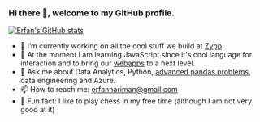 ### Hi there 👋, welcome to my GitHub profile.

[![Erfan's GitHub stats](https://github-readme-stats.vercel.app/api?username=erfannariman&count_private=true&show_icons=true)](https://github.com/anuraghazra/github-readme-stats)

- 🔭 I’m currently working on all the cool stuff we build at [Zypp](https://github.com/orgs/zypp-io).
- 🌱 At the moment I am learning JavaScript since it's cool language for interaction and to bring our [webapps](https://www.zypp.io/solutions) to a next level.
- 💬 Ask me about Data Analytics, Python, [advanced pandas problems](https://stackoverflow.com/users/9081267/erfan?tab=profile), data engineering and Azure.
- 📫 How to reach me: erfannariman@gmail.com
- 🧵 Fun fact: I like to play chess in my free time (although I am not very good at it)
